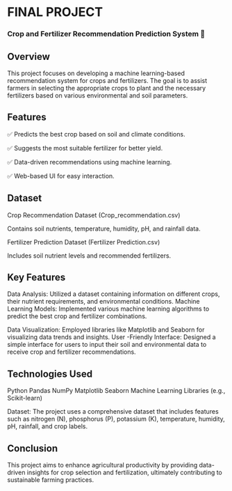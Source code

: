 # FINAL PROJECT
 ### Crop and Fertilizer Recommendation Prediction System 🌱
 
## Overview
This project focuses on developing a machine learning-based recommendation system for crops and fertilizers. The goal is to assist farmers in selecting the appropriate crops to plant and the necessary fertilizers based on various environmental and soil parameters.

## Features
✅ Predicts the best crop based on soil and climate conditions.

✅ Suggests the most suitable fertilizer for better yield.

✅ Data-driven recommendations using machine learning.

✅ Web-based UI for easy interaction.

## Dataset
Crop Recommendation Dataset (Crop_recommendation.csv)

Contains soil nutrients, temperature, humidity, pH, and rainfall data.

Fertilizer Prediction Dataset (Fertilizer Prediction.csv)

Includes soil nutrient levels and recommended fertilizers.

## Key Features

Data Analysis: Utilized a dataset containing information on different crops, their nutrient requirements, and environmental conditions. Machine Learning Models: Implemented various machine learning algorithms to predict the best crop and fertilizer combinations.

Data Visualization: Employed libraries like Matplotlib and Seaborn for visualizing data trends and insights. User -Friendly Interface: Designed a simple interface for users to input their soil and environmental data to receive crop and fertilizer recommendations.

## Technologies Used

Python Pandas NumPy Matplotlib Seaborn Machine Learning Libraries (e.g., Scikit-learn) 

Dataset: The project uses a comprehensive dataset that includes features such as nitrogen (N), phosphorus (P), potassium (K), temperature, humidity, pH, rainfall, and crop labels.

## Conclusion
This project aims to enhance agricultural productivity by providing data-driven insights for crop selection and fertilization, ultimately contributing to sustainable farming practices.
